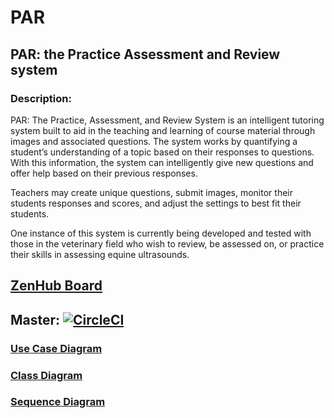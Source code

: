 # PAR
## PAR: the Practice Assessment and Review system

### Description:

PAR: The Practice, Assessment, and Review System is an intelligent tutoring system built to aid in the teaching and learning of course material through images and associated questions. 
The system works by quantifying a student’s understanding of a topic based on their responses to questions. With this information, the system can intelligently give new questions and offer help based on their previous responses.

Teachers may create unique questions, submit images, monitor their students responses and scores, and adjust the settings to best fit their students.

One instance of this system is currently being developed and tested with those in the veterinary field who wish to review, be assessed on, or practice their skills in assessing equine ultrasounds.


## [ZenHub Board](https://app.zenhub.com/workspaces/par-5cf68a391437ff1e943f0c81/board?filterLogic=any&repos=190221376,191385989)

## Master: [![CircleCI](https://circleci.com/gh/tobydragon/PAR/tree/master.svg?style=svg)](https://circleci.com/gh/tobydragon/PAR/tree/master)

### [Use Case Diagram](https://drive.google.com/file/d/1_G7bq2_z3fQ1a7Jyr3C9ewXK3StfCI2W/view?usp=sharing)

### [Class Diagram](https://drive.google.com/file/d/1VdcpBtuRQkmUegNbxLKA2ve9hrQkaYYX/view?usp=sharing)

### [Sequence Diagram](https://drive.google.com/file/d/1ZpLw_vbLu6KnSWsBCviQYmpIlEqpbHq-/view)

